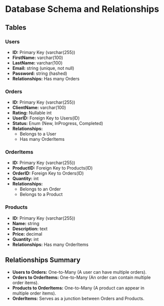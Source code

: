 # Database Schema and Relationships

## Tables

### Users
- **ID:** Primary Key (varchar(255))
- **FirstName:** varchar(100)
- **LastName:** varchar(100)
- **Email:** string (unique, not null)
- **Password:** string (hashed)
- **Relationships:** Has many Orders

### Orders
- **ID:** Primary Key (varchar(255))
- **ClientName:** varchar(100)
- **Rating:** Nullable int
- **UserID:** Foreign Key to Users(ID)
- **Status:** Enum (New, InProgress, Completed)
- **Relationships:**
  - Belongs to a User
  - Has many OrderItems

### OrderItems
- **ID:** Primary Key (varchar(255))
- **ProductID:** Foreign Key to Products(ID)
- **OrderID:** Foreign Key to Orders(ID)
- **Quantity:** int
- **Relationships:**
  - Belongs to an Order
  - Belongs to a Product

### Products
- **ID:** Primary Key (varchar(255))
- **Name:** string
- **Description:** text
- **Price:** decimal
- **Quantity:** int
- **Relationships:** Has many OrderItems

## Relationships Summary

- **Users to Orders:** One-to-Many (A user can have multiple orders).
- **Orders to OrderItems:** One-to-Many (An order can contain multiple order items).
- **Products to OrderItems:** One-to-Many (A product can appear in multiple order items).
- **OrderItems:** Serves as a junction between Orders and Products.
